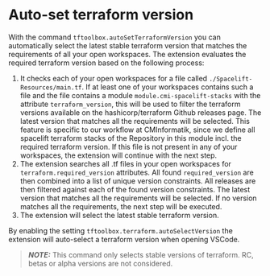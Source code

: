 # Auto-set terraform version

With the command `tftoolbox.autoSetTerraformVersion` you can automatically select the latest stable terraform version that matches the requirements of all your open workspaces. The extension evaluates the required terraform version based on the following process:

1. It checks each of your open workspaces for a file called `./Spacelift-Resources/main.tf`. If at least one of your workspaces contains such a file and the file contains a module `module.cmi-spacelift-stacks` with the attribute `terraform_version`, this will be used to filter the terraform versions available on the hashicorp/terraform Github releases page. The latest version that matches all the requirements will be selected. This feature is specific to our workflow at CMInformatik, since we define all spacelift terraform stacks of the Repository in this module incl. the required terraform version. If this file is not present in any of your workspaces, the extension will continue with the next step.
2. The extension searches all .tf files in your open workspaces for `terraform.required_version` attributes. All found `required_version` are then combined into a list of unique version constraints. All releases are then filtered against each of the found version constraints. The latest version that matches all the requirements will be selected. If no version matches all the requirements, the next step will be executed.
3. The extension will select the latest stable terraform version.

By enabling the setting `tftoolbox.terraform.autoSelectVersion` the extension will auto-select a terraform version when opening VSCode.

> **_NOTE:_** This command only selects stable versions of terraform. RC, betas or alpha versions are not considered.
